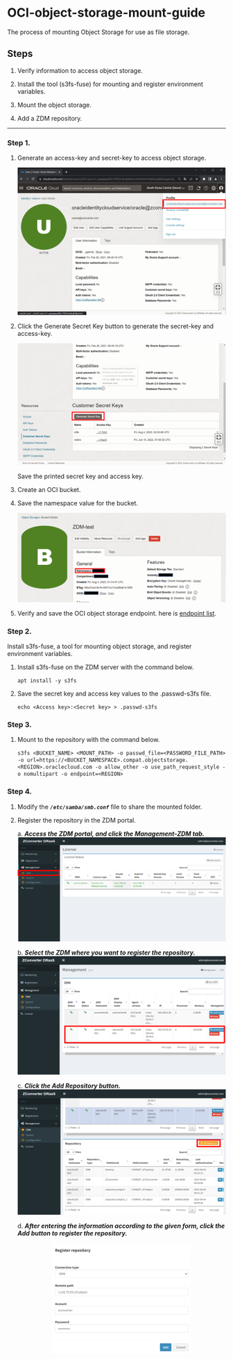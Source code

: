 # OCI-object-storage-mount-guide
The process of mounting Object Storage for use as file storage.

## Steps
1. Verify information to access object storage.

2. Install the tool (s3fs-fuse) for mounting and register environment variables.

3. Mount the object storage.

4. Add a ZDM repository.

---

### Step 1.
1.	Generate an access-key and secret-key to access object storage.

    ![user.png](/images/user.png)

2.	Click the Generate Secret Key button to generate the secret-key and access-key.

    ![user.png](/images/create_secretkey.png)

    Save the printed secret key and access key.

3.	Create an OCI bucket.

4.	Save the namespace value for the bucket.

    ![namespace.png](/images/namespace.png)

5.	Verify and save the OCI object storage endpoint. here is [endpoint list](https://docs.oracle.com/en-us/iaas/api/#/en/s3objectstorage/).

### Step 2.
Install s3fs-fuse, a tool for mounting object storage, and register environment variables.

1.	Install s3fs-fuse on the ZDM server with the command below.
    ```
    apt install -y s3fs
    ```

2.	Save the secret key and access key values to the .passwd-s3fs file.
    ```
    echo <Access key>:<Secret key> > .passwd-s3fs
    ```

### Step 3.

1.	Mount to the repository with the command below.
    ```
    s3fs <BUCKET_NAME> <MOUNT_PATH> -o passwd_file=<PASSWORD_FILE_PATH> -o url=https://<BUCKET_NAMESPACE>.compat.objectstorage.<REGION>.oraclecloud.com -o allow_other -o use_path_request_style -o nomultipart -o endpoint=<REGION>
    ```

### Step 4.
1.	Modify the ***`/etc/samba/smb.conf`*** file to share the mounted folder.

2.	Register the repository in the ZDM portal.
    
    a.	***Access the ZDM portal, and click the Management-ZDM tab.***
        ![zdm.png](/images/zdm.png)

    b.	***Select the ZDM where you want to register the repository.***
        ![select.png](/images/select.png)

    c.	***Click the Add Repository button.***
        ![add_repository.png](/images/add_repository.png)

    d.	***After entering the information according to the given form, click the Add button to register the repository.***
    <p align="center">
        <img src="./images/register_repository.png" alt="register_repository"/>
    </p>
